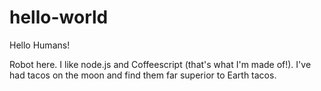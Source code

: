 # hello-world

Hello Humans!

Robot here.  I like node.js and Coffeescript (that's what I'm made of!).
I've had tacos on the moon and find them far superior to Earth tacos.
